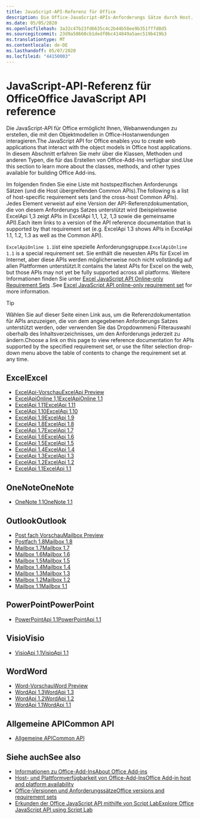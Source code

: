 ```yaml
---
title: JavaScript-API-Referenz für Office
description: Die Office-JavaScript-APIs-Anforderungs Sätze durch Host.
ms.date: 05/05/2020
ms.openlocfilehash: 3a32c47b23fd6635c4c2b44b58ee9b351fffd8d5
ms.sourcegitcommit: 23d9a58660cb1dedf0bc414849a5aec519b419b3
ms.translationtype: MT
ms.contentlocale: de-DE
ms.lasthandoff: 05/07/2020
ms.locfileid: "44150003"
---
```

# <a name="office-javascript-api-reference"></a><span data-ttu-id="dffd9-103">JavaScript-API-Referenz für Office</span><span class="sxs-lookup"><span data-stu-id="dffd9-103">Office JavaScript API reference</span></span>

<span data-ttu-id="dffd9-104">Die JavaScript-API für Office ermöglicht Ihnen, Webanwendungen zu erstellen, die mit den Objektmodellen in Office-Hostanwendungen interagieren.</span><span class="sxs-lookup"><span data-stu-id="dffd9-104">The JavaScript API for Office enables you to create web applications that interact with the object models in Office host applications.</span></span> <span data-ttu-id="dffd9-105">In diesem Abschnitt erfahren Sie mehr über die Klassen, Methoden und anderen Typen, die für das Erstellen von Office-Add-Ins verfügbar sind.</span><span class="sxs-lookup"><span data-stu-id="dffd9-105">Use this section to learn more about the classes, methods, and other types available for building Office Add-ins.</span></span>

<span data-ttu-id="dffd9-106">Im folgenden finden Sie eine Liste mit hostspezifischen Anforderungs Sätzen (und die Host übergreifenden Common APIs).</span><span class="sxs-lookup"><span data-stu-id="dffd9-106">The following is a list of host-specific requirement sets (and the cross-host Common APIs).</span></span> <span data-ttu-id="dffd9-107">Jedes Element verweist auf eine Version der API-Referenzdokumentation, die von diesem Anforderungs Satzes unterstützt wird (beispielsweise ExcelApi 1,3 zeigt APIs in ExcelApi 1,1, 1,2, 1,3 sowie die gemeinsame API).</span><span class="sxs-lookup"><span data-stu-id="dffd9-107">Each item links to a version of the API reference documentation that is supported by that requirement set (e.g. ExcelApi 1.3 shows APIs in ExcelApi 1.1, 1.2, 1.3 as well as the Common API).</span></span>

<span data-ttu-id="dffd9-108">`ExcelApiOnline 1.1`ist eine spezielle Anforderungsgruppe.</span><span class="sxs-lookup"><span data-stu-id="dffd9-108">`ExcelApiOnline 1.1` is a special requirement set.</span></span> <span data-ttu-id="dffd9-109">Sie enthält die neuesten APIs für Excel im Internet, aber diese APIs werden möglicherweise noch nicht vollständig auf allen Plattformen unterstützt.</span><span class="sxs-lookup"><span data-stu-id="dffd9-109">It contains the latest APIs for Excel on the web, but those APIs may not yet be fully supported across all platforms.</span></span> <span data-ttu-id="dffd9-110">Weitere Informationen finden Sie unter [Excel JavaScript API Online-only Requirement Sets](/office/dev/add-ins/reference/requirement-sets/excel-api-online-requirement-set) .</span><span class="sxs-lookup"><span data-stu-id="dffd9-110">See [Excel JavaScript API online-only requirement set](/office/dev/add-ins/reference/requirement-sets/excel-api-online-requirement-set) for more information.</span></span>

> [!TIP]
> <span data-ttu-id="dffd9-111">Wählen Sie auf dieser Seite einen Link aus, um die Referenzdokumentation für APIs anzuzeigen, die von dem angegebenen Anforderungs Satzes unterstützt werden, oder verwenden Sie das Dropdownmenü Filterauswahl oberhalb des Inhaltsverzeichnisses, um den Anforderungs jederzeit zu ändern.</span><span class="sxs-lookup"><span data-stu-id="dffd9-111">Choose a link on this page to view reference documentation for APIs supported by the specified requirement set, or use the filter selection drop-down menu above the table of contents to change the requirement set at any time.</span></span>

## <a name="excel"></a><span data-ttu-id="dffd9-112">Excel</span><span class="sxs-lookup"><span data-stu-id="dffd9-112">Excel</span></span>

- [<span data-ttu-id="dffd9-113">ExcelApi-Vorschau</span><span class="sxs-lookup"><span data-stu-id="dffd9-113">ExcelApi Preview</span></span>](/javascript/api/excel?view=excel-js-preview)
- [<span data-ttu-id="dffd9-114">ExcelApiOnline 1,1</span><span class="sxs-lookup"><span data-stu-id="dffd9-114">ExcelApiOnline 1.1</span></span>](/javascript/api/excel?view=excel-js-online)
- [<span data-ttu-id="dffd9-115">ExcelApi 1,11</span><span class="sxs-lookup"><span data-stu-id="dffd9-115">ExcelApi 1.11</span></span>](/javascript/api/excel?view=excel-js-1.11)
- [<span data-ttu-id="dffd9-116">ExcelApi 1.10</span><span class="sxs-lookup"><span data-stu-id="dffd9-116">ExcelApi 1.10</span></span>](/javascript/api/excel?view=excel-js-1.10)
- [<span data-ttu-id="dffd9-117">ExcelApi 1.9</span><span class="sxs-lookup"><span data-stu-id="dffd9-117">ExcelApi 1.9</span></span>](/javascript/api/excel?view=excel-js-1.9)
- [<span data-ttu-id="dffd9-118">ExcelApi 1.8</span><span class="sxs-lookup"><span data-stu-id="dffd9-118">ExcelApi 1.8</span></span>](/javascript/api/excel?view=excel-js-1.8)
- [<span data-ttu-id="dffd9-119">ExcelApi 1.7</span><span class="sxs-lookup"><span data-stu-id="dffd9-119">ExcelApi 1.7</span></span>](/javascript/api/excel?view=excel-js-1.7)
- [<span data-ttu-id="dffd9-120">ExcelApi 1.6</span><span class="sxs-lookup"><span data-stu-id="dffd9-120">ExcelApi 1.6</span></span>](/javascript/api/excel?view=excel-js-1.6)
- [<span data-ttu-id="dffd9-121">ExcelApi 1.5</span><span class="sxs-lookup"><span data-stu-id="dffd9-121">ExcelApi 1.5</span></span>](/javascript/api/excel?view=excel-js-1.5)
- [<span data-ttu-id="dffd9-122">ExcelApi 1.4</span><span class="sxs-lookup"><span data-stu-id="dffd9-122">ExcelApi 1.4</span></span>](/javascript/api/excel?view=excel-js-1.4)
- [<span data-ttu-id="dffd9-123">ExcelApi 1.3</span><span class="sxs-lookup"><span data-stu-id="dffd9-123">ExcelApi 1.3</span></span>](/javascript/api/excel?view=excel-js-1.3)
- [<span data-ttu-id="dffd9-124">ExcelApi 1.2</span><span class="sxs-lookup"><span data-stu-id="dffd9-124">ExcelApi 1.2</span></span>](/javascript/api/excel?view=excel-js-1.2)
- [<span data-ttu-id="dffd9-125">ExcelApi 1.1</span><span class="sxs-lookup"><span data-stu-id="dffd9-125">ExcelApi 1.1</span></span>](/javascript/api/excel?view=excel-js-1.1)

## <a name="onenote"></a><span data-ttu-id="dffd9-126">OneNote</span><span class="sxs-lookup"><span data-stu-id="dffd9-126">OneNote</span></span>

- [<span data-ttu-id="dffd9-127">OneNote 1,1</span><span class="sxs-lookup"><span data-stu-id="dffd9-127">OneNote 1.1</span></span>](/javascript/api/onenote?view=onenote-js-1.1)

## <a name="outlook"></a><span data-ttu-id="dffd9-128">Outlook</span><span class="sxs-lookup"><span data-stu-id="dffd9-128">Outlook</span></span>

- [<span data-ttu-id="dffd9-129">Post fach Vorschau</span><span class="sxs-lookup"><span data-stu-id="dffd9-129">Mailbox Preview</span></span>](/javascript/api/outlook?view=outlook-js-preview)
- [<span data-ttu-id="dffd9-130">Postfach 1.8</span><span class="sxs-lookup"><span data-stu-id="dffd9-130">Mailbox 1.8</span></span>](/javascript/api/outlook?view=outlook-js-1.8)
- [<span data-ttu-id="dffd9-131">Mailbox 1.7</span><span class="sxs-lookup"><span data-stu-id="dffd9-131">Mailbox 1.7</span></span>](/javascript/api/outlook?view=outlook-js-1.7)
- [<span data-ttu-id="dffd9-132">Mailbox 1.6</span><span class="sxs-lookup"><span data-stu-id="dffd9-132">Mailbox 1.6</span></span>](/javascript/api/outlook?view=outlook-js-1.6)
- [<span data-ttu-id="dffd9-133">Mailbox 1.5</span><span class="sxs-lookup"><span data-stu-id="dffd9-133">Mailbox 1.5</span></span>](/javascript/api/outlook?view=outlook-js-1.5)
- [<span data-ttu-id="dffd9-134">Mailbox 1.4</span><span class="sxs-lookup"><span data-stu-id="dffd9-134">Mailbox 1.4</span></span>](/javascript/api/outlook?view=outlook-js-1.4)
- [<span data-ttu-id="dffd9-135">Mailbox 1.3</span><span class="sxs-lookup"><span data-stu-id="dffd9-135">Mailbox 1.3</span></span>](/javascript/api/outlook?view=outlook-js-1.3)
- [<span data-ttu-id="dffd9-136">Mailbox 1.2</span><span class="sxs-lookup"><span data-stu-id="dffd9-136">Mailbox 1.2</span></span>](/javascript/api/outlook?view=outlook-js-1.2)
- [<span data-ttu-id="dffd9-137">Mailbox 1.1</span><span class="sxs-lookup"><span data-stu-id="dffd9-137">Mailbox 1.1</span></span>](/javascript/api/outlook?view=outlook-js-1.1)

## <a name="powerpoint"></a><span data-ttu-id="dffd9-138">PowerPoint</span><span class="sxs-lookup"><span data-stu-id="dffd9-138">PowerPoint</span></span>

- [<span data-ttu-id="dffd9-139">PowerPointApi 1.1</span><span class="sxs-lookup"><span data-stu-id="dffd9-139">PowerPointApi 1.1</span></span>](/javascript/api/powerpoint?view=powerpoint-js-1.1)

## <a name="visio"></a><span data-ttu-id="dffd9-140">Visio</span><span class="sxs-lookup"><span data-stu-id="dffd9-140">Visio</span></span>

- [<span data-ttu-id="dffd9-141">VisioApi 1,1</span><span class="sxs-lookup"><span data-stu-id="dffd9-141">VisioApi 1.1</span></span>](/javascript/api/visio?view=visio-js-1.1)

## <a name="word"></a><span data-ttu-id="dffd9-142">Word</span><span class="sxs-lookup"><span data-stu-id="dffd9-142">Word</span></span>

- [<span data-ttu-id="dffd9-143">Word-Vorschau</span><span class="sxs-lookup"><span data-stu-id="dffd9-143">Word Preview</span></span>](/javascript/api/word?view=word-js-preview)
- [<span data-ttu-id="dffd9-144">WordApi 1.3</span><span class="sxs-lookup"><span data-stu-id="dffd9-144">WordApi 1.3</span></span>](/javascript/api/word?view=word-js-1.3)
- [<span data-ttu-id="dffd9-145">WordApi 1.2</span><span class="sxs-lookup"><span data-stu-id="dffd9-145">WordApi 1.2</span></span>](/javascript/api/word?view=word-js-1.2)
- [<span data-ttu-id="dffd9-146">WordApi 1.1</span><span class="sxs-lookup"><span data-stu-id="dffd9-146">WordApi 1.1</span></span>](/javascript/api/word?view=word-js-1.1)

## <a name="common-api"></a><span data-ttu-id="dffd9-147">Allgemeine API</span><span class="sxs-lookup"><span data-stu-id="dffd9-147">Common API</span></span>

- [<span data-ttu-id="dffd9-148">Allgemeine API</span><span class="sxs-lookup"><span data-stu-id="dffd9-148">Common API</span></span>](/javascript/api/office?view=common-js)

## <a name="see-also"></a><span data-ttu-id="dffd9-149">Siehe auch</span><span class="sxs-lookup"><span data-stu-id="dffd9-149">See also</span></span>

- [<span data-ttu-id="dffd9-150">Informationen zu Office-Add-Ins</span><span class="sxs-lookup"><span data-stu-id="dffd9-150">About Office Add-ins</span></span>](/office/dev/add-ins/overview)
- [<span data-ttu-id="dffd9-151">Host- und Plattformverfügbarkeit von Office-Add-Ins</span><span class="sxs-lookup"><span data-stu-id="dffd9-151">Office Add-in host and platform availability</span></span>](/office/dev/add-ins/overview/office-add-in-availability)
- [<span data-ttu-id="dffd9-152">Office-Versionen und Anforderungssätze</span><span class="sxs-lookup"><span data-stu-id="dffd9-152">Office versions and requirement sets</span></span>](/office/dev/add-ins/develop/office-versions-and-requirement-sets)
- [<span data-ttu-id="dffd9-153">Erkunden der Office JavaScript API mithilfe von Script Lab</span><span class="sxs-lookup"><span data-stu-id="dffd9-153">Explore Office JavaScript API using Script Lab</span></span>](/office/dev/add-ins/overview/explore-with-script-lab)

